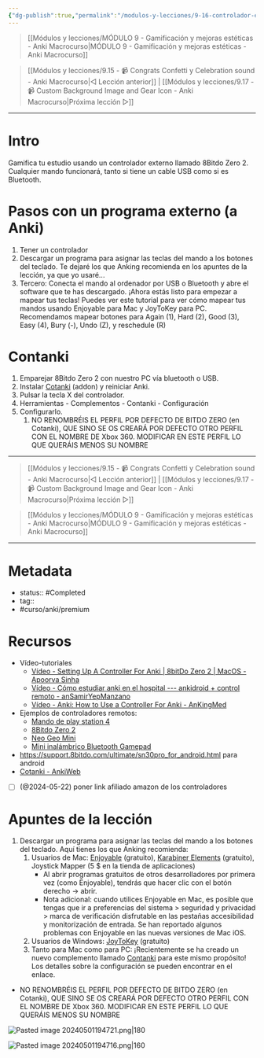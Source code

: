 ```yaml
---
{"dg-publish":true,"permalink":"/modulos-y-lecciones/9-16-controlador-externo-8-bitdo-zero-2-anki-macrocurso/","noteIcon":"","updated":"2024-05-22T13:35:19.934+02:00"}
---
```



> [[Módulos y lecciones/MÓDULO 9 - Gamificación y mejoras estéticas - Anki Macrocurso\|MÓDULO 9 - Gamificación y mejoras estéticas - Anki Macrocurso]]

> [[Módulos y lecciones/9.15 - 📹 Congrats Confetti y Celebration sound - Anki Macrocurso\|◁ Lección anterior]] | [[Módulos y lecciones/9.17 - 📹 Custom Background Image and Gear Icon - Anki Macrocurso\|Próxima lección ▷]]

---

# Intro
Gamifica tu estudio usando un controlador externo llamado 8Bitdo Zero 2. Cualquier mando funcionará, tanto si tiene un cable USB como si es Bluetooth.

# Pasos con un programa externo (a Anki)
1. Tener un controlador
2. Descargar un programa para asignar las teclas del mando a los botones del teclado. Te dejaré los que Anking recomienda en los apuntes de la lección, ya que yo usaré...
3. Tercero: Conecta el mando al ordenador por USB o Bluetooth y abre el software que te has descargado. ¡Ahora estás listo para empezar a mapear tus teclas! Puedes ver este tutorial para ver cómo mapear tus mandos usando Enjoyable para Mac y JoyToKey para PC. Recomendamos mapear botones para Again (1), Hard (2), Good (3), Easy (4), Bury (-), Undo (Z), y reschedule (R)

# Contanki
1. Emparejar 8Bitdo Zero 2 con nuestro PC vía bluetooth o USB.
2. Instalar [Cotanki](https://ankiweb.net/shared/info/1898790263) (addon) y reiniciar Anki.
3. Pulsar la tecla X del controlador.
4. Herramientas - Complementos - Contanki - Configuración
5. Configurarlo.
	1. NO RENOMBRÉIS EL PERFIL POR DEFECTO DE BITDO ZERO (en Cotanki), QUE SINO SE OS CREARÁ POR DEFECTO OTRO PERFIL CON EL NOMBRE DE Xbox 360. MODIFICAR EN ESTE PERFIL LO QUE QUERÁIS MENOS SU NOMBRE

---

> [[Módulos y lecciones/9.15 - 📹 Congrats Confetti y Celebration sound - Anki Macrocurso\|◁ Lección anterior]] | [[Módulos y lecciones/9.17 - 📹 Custom Background Image and Gear Icon - Anki Macrocurso\|Próxima lección ▷]]

> [[Módulos y lecciones/MÓDULO 9 - Gamificación y mejoras estéticas - Anki Macrocurso\|MÓDULO 9 - Gamificación y mejoras estéticas - Anki Macrocurso]]

---

# Metadata
- status:: #Completed 
- tag:: 
- #curso/anki/premium  

# Recursos
- Vídeo-tutoriales
	- [Vídeo - Setting Up A Controller For Anki | 8bitDo Zero 2 | MacOS - Apoorva Sinha](https://youtu.be/oQqYLdYWoeM)
	- [Vídeo - Cómo estudiar anki en el hospital --- ankidroid + control remoto - anSamirYepManzano](https://youtu.be/N_ZzPJ7fqkE)
	- [Vídeo - Anki: How to Use a Controller For Anki - AnKingMed](https://www.youtube.com/watch?v=Ykit3p__vT8&list=PLXL_lTSgbB_UiJsheKOg3RmuBIn3ipLqh&index=6&ab_channel=TheAnKing)
- Ejemplos de controladores remotos:
	- [Mando de play station 4](https://t.ly/7nf0o)
	- [8Bitdo Zero 2](https://t.ly/M0-iO)
	- [Neo Geo Mini](https://t.ly/ilQEJ)
	- [Mini inalámbrico Bluetooth Gamepad](https://t.ly/lW49A)
- https://support.8bitdo.com/ultimate/sn30pro_for_android.html para android
- [Cotanki - AnkiWeb](https://ankiweb.net/shared/info/1898790263)
- [ ] (@2024-05-22) poner link afiliado amazon de los controladores

# Apuntes de la lección
1. Descargar un programa para asignar las teclas del mando a los botones del teclado. Aquí tienes los que Anking recomienda:
    1. Usuarios de Mac: [Enjoyable](https://yukkurigames.com/enjoyable/) (gratuito), [Karabiner Elements](https://karabiner-elements.pqrs.org/) (gratuito), Joystick Mapper (5 $ en la tienda de aplicaciones)  
        - Al abrir programas gratuitos de otros desarrolladores por primera vez (como Enjoyable), tendrás que hacer clic con el botón derecho -> abrir.
        - Nota adicional: cuando utilices Enjoyable en Mac, es posible que tengas que ir a preferencias del sistema > seguridad y privacidad > marca de verificación disfrutable en las pestañas accesibilidad y monitorización de entrada. Se han reportado algunos problemas con Enjoyable en las nuevas versiones de Mac iOS.
    2.  Usuarios de Windows: [JoyToKey](https://joytokey.net/en/) (gratuito)
    3.  Tanto para Mac como para PC: ¡Recientemente se ha creado un nuevo complemento llamado [Contanki](https://ankiweb.net/shared/info/1898790263) para este mismo propósito! Los detalles sobre la configuración se pueden encontrar en el enlace.
- NO RENOMBRÉIS EL PERFIL POR DEFECTO DE BITDO ZERO (en Cotanki), QUE SINO SE OS CREARÁ POR DEFECTO OTRO PERFIL CON EL NOMBRE DE Xbox 360. MODIFICAR EN ESTE PERFIL LO QUE QUERÁIS MENOS SU NOMBRE

![Pasted image 20240501194721.png|180](/img/user/ANEXOS/Pasted%20image%2020240501194721.png)

![Pasted image 20240501194716.png|160](/img/user/ANEXOS/Pasted%20image%2020240501194716.png)